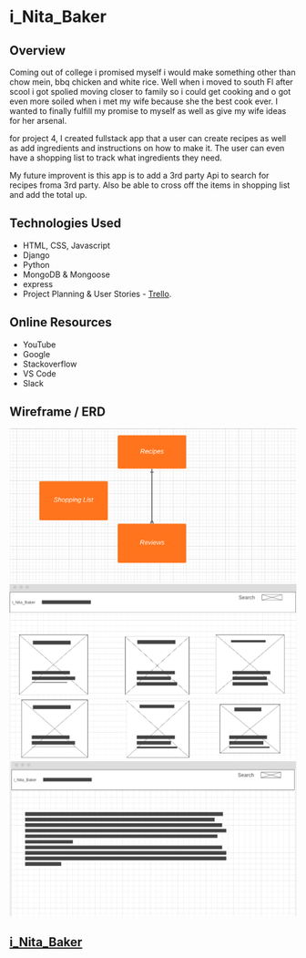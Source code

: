 # i_Nita_Baker
 

## Overview
Coming out of college i promised myself i would make something other than chow mein, bbq chicken and white rice. Well when i moved to south Fl after scool i got spolied moving closer to family so i could get cooking and o got even more soiled when i met my wife because she the best cook ever. I wanted to finally fulfill my promise to myself as well as give my wife ideas for her arsenal.


for project 4, I created fullstack app that a user can create recipes as well as add ingredients and instructions on how to make it. The user can even have a shopping list to track what ingredients they need. 

My future improvent is this app is to add a 3rd party Api to search for recipes froma 3rd party. Also be able to cross off the items in shopping list and add the total up.
 

## Technologies Used
* HTML, CSS, Javascript
* Django
* Python
* MongoDB & Mongoose
* express
* Project Planning & User Stories - [Trello](https://trello.com/b/9mXiZtsk/better-barber-bureau).

## Online Resources
* YouTube
* Google
* Stackoverflow
* VS Code
* Slack

## Wireframe / ERD
![](images/erd.png)
![](images/recipes.png)
![](images/home.png)



## [i_Nita_Baker](http://localhost:3001/)

